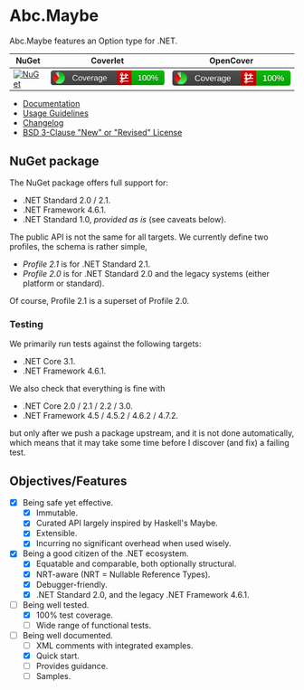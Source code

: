 # Abc.Maybe

Abc.Maybe features an Option type for .NET.

|NuGet|Coverlet|OpenCover|
|-----|--------|---------|
| [![NuGet](https://img.shields.io/nuget/v/Abc.Maybe.svg)](https://www.nuget.org/packages/Abc.Maybe/) | [![Coverlet](./__/coverlet.svg)](./__/coverlet.txt) | [![OpenCover](./__/opencover.svg)](./__/opencover.txt) |

- [Documentation](doc/README.md)
- [Usage Guidelines](doc/usage-guidelines.md)
- [Changelog](CHANGELOG)
- [BSD 3-Clause "New" or "Revised" License](LICENSE)

## NuGet package

The NuGet package offers full support for:
- .NET Standard 2.0 / 2.1.
- .NET Framework 4.6.1.
- .NET Standard 1.0, _provided as is_ (see caveats below).

The public API is not the same for all targets. We currently define two profiles,
the schema is rather simple,
- _Profile 2.1_ is for .NET Standard 2.1.
- _Profile 2.0_ is for .NET Standard 2.0 and the legacy systems (either platform or standard).

Of course, Profile 2.1 is a superset of Profile 2.0.

### Testing

We primarily run tests against the following targets:
- .NET Core 3.1.
- .NET Framework 4.6.1.

We also check that everything is fine with
- .NET Core 2.0 / 2.1 / 2.2 / 3.0.
- .NET Framework 4.5 / 4.5.2 / 4.6.2 / 4.7.2.

but only after we push a package upstream, and it is not done automatically,
which means that it may take some time before I discover (and fix) a failing test.

## Objectives/Features

- [x] Being safe yet effective.
  - [x] Immutable.
  - [x] Curated API largely inspired by Haskell's Maybe.
  - [x] Extensible.
  - [x] Incurring no significant overhead when used wisely.
- [x] Being a good citizen of the .NET ecosystem.
  - [x] Equatable and comparable, both optionally structural.
  - [x] NRT-aware (NRT = Nullable Reference Types).
  - [x] Debugger-friendly.
  - [x] .NET Standard 2.0, and the legacy .NET Framework 4.6.1.
- [ ] Being well tested.
  - [x] 100% test coverage.
  - [ ] Wide range of functional tests.
- [ ] Being well documented.
  - [ ] XML comments with integrated examples.
  - [x] Quick start.
  - [ ] Provides guidance.
  - [ ] Samples.
